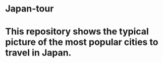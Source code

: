 # Japan-tour
# This repository shows the typical picture of the most popular cities to travel in Japan.
